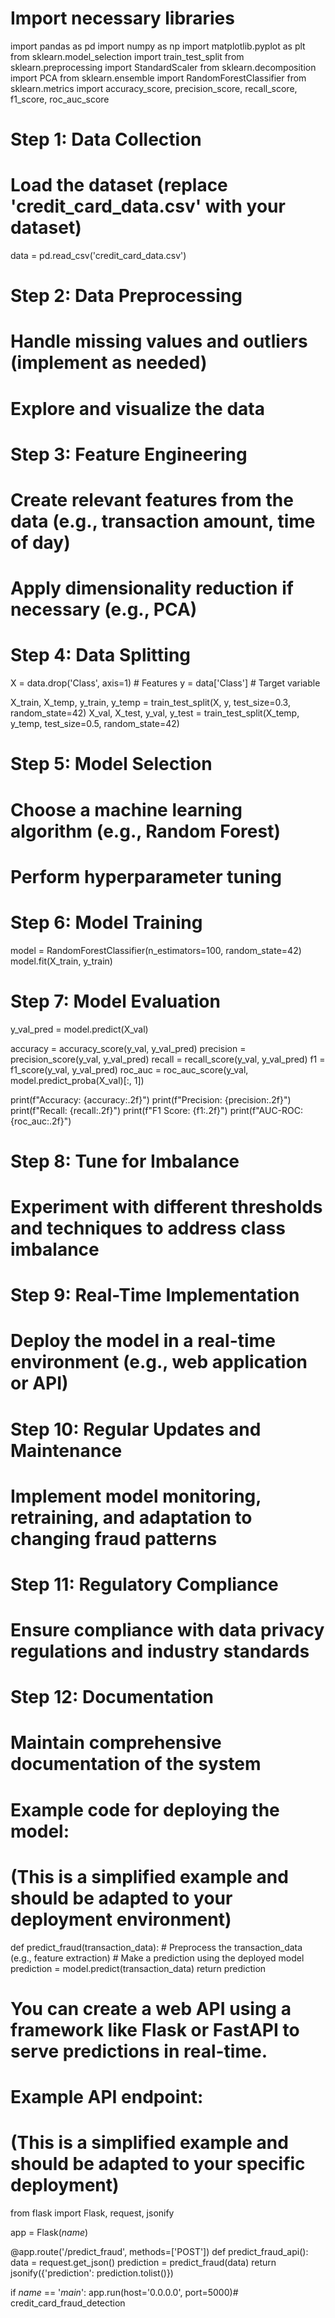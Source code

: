 # Import necessary libraries
import pandas as pd
import numpy as np
import matplotlib.pyplot as plt
from sklearn.model_selection import train_test_split
from sklearn.preprocessing import StandardScaler
from sklearn.decomposition import PCA
from sklearn.ensemble import RandomForestClassifier
from sklearn.metrics import accuracy_score, precision_score, recall_score, f1_score, roc_auc_score

# Step 1: Data Collection
# Load the dataset (replace 'credit_card_data.csv' with your dataset)
data = pd.read_csv('credit_card_data.csv')

# Step 2: Data Preprocessing
# Handle missing values and outliers (implement as needed)
# Explore and visualize the data

# Step 3: Feature Engineering
# Create relevant features from the data (e.g., transaction amount, time of day)
# Apply dimensionality reduction if necessary (e.g., PCA)

# Step 4: Data Splitting
X = data.drop('Class', axis=1)  # Features
y = data['Class']  # Target variable

X_train, X_temp, y_train, y_temp = train_test_split(X, y, test_size=0.3, random_state=42)
X_val, X_test, y_val, y_test = train_test_split(X_temp, y_temp, test_size=0.5, random_state=42)

# Step 5: Model Selection
# Choose a machine learning algorithm (e.g., Random Forest)
# Perform hyperparameter tuning

# Step 6: Model Training
model = RandomForestClassifier(n_estimators=100, random_state=42)
model.fit(X_train, y_train)

# Step 7: Model Evaluation
y_val_pred = model.predict(X_val)

accuracy = accuracy_score(y_val, y_val_pred)
precision = precision_score(y_val, y_val_pred)
recall = recall_score(y_val, y_val_pred)
f1 = f1_score(y_val, y_val_pred)
roc_auc = roc_auc_score(y_val, model.predict_proba(X_val)[:, 1])

print(f"Accuracy: {accuracy:.2f}")
print(f"Precision: {precision:.2f}")
print(f"Recall: {recall:.2f}")
print(f"F1 Score: {f1:.2f}")
print(f"AUC-ROC: {roc_auc:.2f}")

# Step 8: Tune for Imbalance
# Experiment with different thresholds and techniques to address class imbalance

# Step 9: Real-Time Implementation
# Deploy the model in a real-time environment (e.g., web application or API)

# Step 10: Regular Updates and Maintenance
# Implement model monitoring, retraining, and adaptation to changing fraud patterns

# Step 11: Regulatory Compliance
# Ensure compliance with data privacy regulations and industry standards

# Step 12: Documentation
# Maintain comprehensive documentation of the system

# Example code for deploying the model:
# (This is a simplified example and should be adapted to your deployment environment)
def predict_fraud(transaction_data):
    # Preprocess the transaction_data (e.g., feature extraction)
    # Make a prediction using the deployed model
    prediction = model.predict(transaction_data)
    return prediction

# You can create a web API using a framework like Flask or FastAPI to serve predictions in real-time.

# Example API endpoint:
# (This is a simplified example and should be adapted to your specific deployment)
from flask import Flask, request, jsonify

app = Flask(_name_)

@app.route('/predict_fraud', methods=['POST'])
def predict_fraud_api():
    data = request.get_json()
    prediction = predict_fraud(data)
    return jsonify({'prediction': prediction.tolist()})

if _name_ == '_main_':
    app.run(host='0.0.0.0', port=5000)# credit_card_fraud_detection
